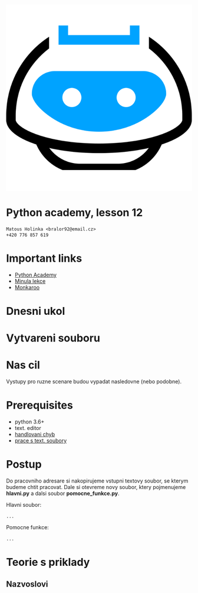 ![](../images/engeto.png)
# Python academy, lesson 12

    Matous Holinka <bralor92@email.cz>
    +420 776 857 619

# Important links
- [Python Academy](https://engeto.com/cs/kurz/online-python-akademie/studium/n9fgfnBHTk63vJN6caNang/formaty-souboru/csv)
- [Minula lekce](https://github.com/Bralor/python_academy/tree/master/lesson11)
- [Monkaroo](https://www.mockaroo.com/)

# Dnesni ukol


# Vytvareni souboru


# Nas cil
Vystupy pro ruzne scenare budou vypadat nasledovne (nebo podobne).

# Prerequisites
- python 3.6+
- text. editor
- [handlovani chyb](https://github.com/Bralor/python_academy/tree/master/lesson09#zachazeni-s-chybami)
- [prace s text. soubory](https://github.com/Bralor/python_academy/tree/master/lesson08#prace-se-soubory-pomoci-pythonu)

# Postup
Do pracovniho adresare si nakopirujeme vstupni textovy soubor, se kterym budeme chtit pracovat. Dale si otevreme novy soubor, ktery pojmenujeme __hlavni.py__ a dalsi soubor __pomocne\_funkce.py__.

Hlavni soubor:
```
...
```

Pomocne funkce:
```
...
```

# Teorie s priklady
## Nazvoslovi
